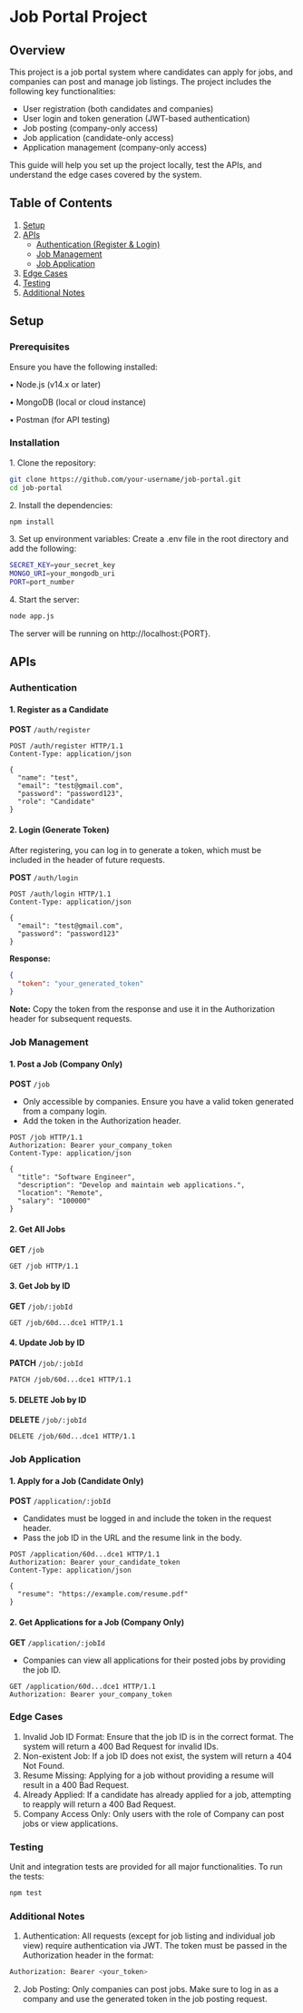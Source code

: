# Job Portal Project

## Overview
This project is a job portal system where candidates can apply for jobs, and companies can post and manage job listings. The project includes the following key functionalities:

- User registration (both candidates and companies)
- User login and token generation (JWT-based authentication)
- Job posting (company-only access)
- Job application (candidate-only access)
- Application management (company-only access)

This guide will help you set up the project locally, test the APIs, and understand the edge cases covered by the system.

## Table of Contents
1. [Setup](#setup)
2. [APIs](#apis)
   - [Authentication (Register & Login)](#authentication)
   - [Job Management](#job-management)
   - [Job Application](#job-application)
3. [Edge Cases](#edge-cases)
4. [Testing](#testing)
5. [Additional Notes](#additional-notes)



## Setup

### Prerequisites
Ensure you have the following installed:

•⁠  ⁠Node.js (v14.x or later)

•⁠  ⁠MongoDB (local or cloud instance)

•⁠  ⁠Postman (for API testing)

### Installation
1.⁠ ⁠Clone the repository:
   ```bash
   git clone https://github.com/your-username/job-portal.git
   cd job-portal
   ```
2.⁠ ⁠Install the dependencies:
   ```bash
   npm install
   ```
3.⁠ Set up environment variables: Create a .env file in the root directory and add the following:
   ```bash
  SECRET_KEY=your_secret_key
  MONGO_URI=your_mongodb_uri
  PORT=port_number
   ```
4.⁠ ⁠Start the server:
   ```bash
   node app.js
   ```

The server will be running on http://localhost:{PORT}.

## APIs

### Authentication

#### 1. Register as a Candidate

**POST** `/auth/register`

```http
POST /auth/register HTTP/1.1
Content-Type: application/json

{
  "name": "test",
  "email": "test@gmail.com",
  "password": "password123",
  "role": "Candidate"
}
```

#### 2. Login (Generate Token)
After registering, you can log in to generate a token, which must be included in the header of future requests.

**POST** `/auth/login`

```http
POST /auth/login HTTP/1.1
Content-Type: application/json

{
  "email": "test@gmail.com",
  "password": "password123"
}
```

**Response:**
```json
{
  "token": "your_generated_token"
}
```


**Note:** Copy the token from the response and use it in the Authorization header for subsequent requests.


### Job Management

#### 1. Post a Job (Company Only)

**POST** `/job`

- Only accessible by companies. Ensure you have a valid token generated from a company login.
- Add the token in the Authorization header.

```http
POST /job HTTP/1.1
Authorization: Bearer your_company_token
Content-Type: application/json

{
  "title": "Software Engineer",
  "description": "Develop and maintain web applications.",
  "location": "Remote",
  "salary": "100000"
}
```

#### 2. Get All Jobs

**GET** `/job`

```http
GET /job HTTP/1.1
```

#### 3. Get Job by ID

**GET** `/job/:jobId`

```http
GET /job/60d...dce1 HTTP/1.1
```

#### 4. Update Job by ID

**PATCH** `/job/:jobId`

```http
PATCH /job/60d...dce1 HTTP/1.1
```

#### 5. DELETE Job by ID

**DELETE** `/job/:jobId`

```http
DELETE /job/60d...dce1 HTTP/1.1
```


### Job Application

#### 1. Apply for a Job (Candidate Only)

**POST** `/application/:jobId`

- Candidates must be logged in and include the token in the request header.
- Pass the job ID in the URL and the resume link in the body.

```http
POST /application/60d...dce1 HTTP/1.1
Authorization: Bearer your_candidate_token
Content-Type: application/json

{
  "resume": "https://example.com/resume.pdf"
}
```

#### 2. Get Applications for a Job (Company Only)

**GET** `/application/:jobId`

- Companies can view all applications for their posted jobs by providing the job ID.

```http
GET /application/60d...dce1 HTTP/1.1
Authorization: Bearer your_company_token
```

### Edge Cases
1. Invalid Job ID Format: Ensure that the job ID is in the correct format. The system will return a 400 Bad Request for invalid IDs.
2. Non-existent Job: If a job ID does not exist, the system will return a 404 Not Found.
3. Resume Missing: Applying for a job without providing a resume will result in a 400 Bad Request.
4. Already Applied: If a candidate has already applied for a job, attempting to reapply will return a 400 Bad Request.
5. Company Access Only: Only users with the role of Company can post jobs or view applications.

### Testing

Unit and integration tests are provided for all major functionalities. To run the tests:

```bash
npm test
```

### Additional Notes

1. Authentication: All requests (except for job listing and individual job view) require authentication via JWT. The token must be passed in the Authorization header in the format:

```bash
Authorization: Bearer <your_token>
```

2. Job Posting: Only companies can post jobs. Make sure to log in as a company and use the generated token in the job posting request.





   
